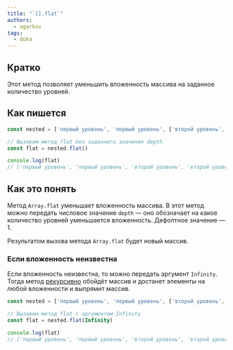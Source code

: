 ```yaml
---
title: "`[].flat`"
authors:
  - agarkov
tags:
  - doka
---
```


## Кратко

Этот метод позволяет уменьшить вложенность массива на заданное количество уровней.

## Как пишется

```js
const nested = ['первый уровень', 'первый уровень', ['второй уровень', 'второй уровень', ['третий уровень', 'третий уровень']]]

// Вызовем метод flat без заданного значения depth
const flat = nested.flat()

console.log(flat)
// ['первый уровень', 'первый уровень', 'второй уровень', 'второй уровень', ['третий уровень', 'третий уровень']]
```

## Как это понять

Метод `Array.flat` уменьшает вложенность массива.
В этот метод можно передать числовое значение `depth` — оно обозначает на какое количество уровней уменьшается вложенность. Дефолтное значение — 1.

Результатом вызова метода `Array.flat` будет новый массив.

### Если вложенность неизвестна

Если вложенность неизвестна, то можно передать аргумент `Infinity`. Тогда метод [рекурсивно](/js/recursion/) обойдёт массив и достанет элементы на любой вложенности и выпрямит массив.

```js
const nested = ['первый уровень', 'первый уровень', ['второй уровень', 'второй уровень', ['третий уровень', 'третий уровень',  ['четвертый уровень', 'четвертый уровень']]]]

// Вызовем метод flat с аргументом Infinity
const flat = nested.flat(Infinity)

console.log(flat)
// ['первый уровень', 'первый уровень', 'второй уровень', 'второй уровень', 'третий уровень', 'третий уровень', 'четвертый уровень', 'четвертый уровень']
```
